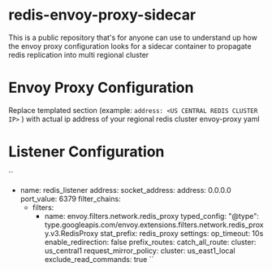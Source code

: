 # redis-envoy-proxy-sidecar
This is a public repository that's for anyone can use to understand up how the envoy proxy configuration looks for a sidecar container to propagate redis replication into multi regional cluster 

# Envoy Proxy Configuration

Replace templated section (example: `address: <US CENTRAL REDIS CLUSTER IP>` ) with actual ip address of your regional redis cluster envoy-proxy yaml 

# Listener Configuration

``
- name: redis_listener
  address:
    socket_address:
      address: 0.0.0.0
      port_value: 6379
  filter_chains:
  - filters:
    - name: envoy.filters.network.redis_proxy
      typed_config:
        "@type": type.googleapis.com/envoy.extensions.filters.network.redis_proxy.v3.RedisProxy
        stat_prefix: redis_proxy
        settings:
          op_timeout: 10s
          enable_redirection: false
        prefix_routes:
          catch_all_route:
            cluster: us_central1
            request_mirror_policy:
              cluster: us_east1_local
              exclude_read_commands: true
      ``
